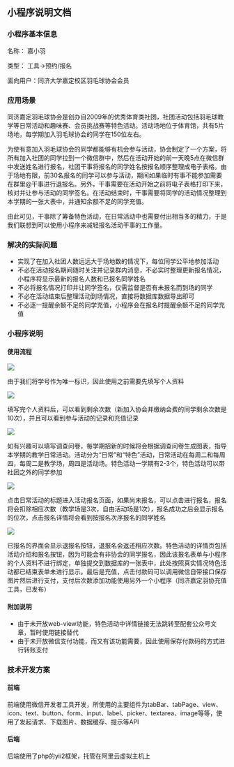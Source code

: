 ## 小程序说明文档

### 小程序基本信息

名称： 嘉小羽

类型： 工具->预约/报名

 面向用户：同济大学嘉定校区羽毛球协会会员

### 应用场景

同济嘉定羽毛球协会是创办自2009年的优秀体育类社团，社团活动包括羽毛球教学等日常活动和趣味赛、会员挑战赛等特色活动。活动场地位于体育馆，共有5片场地，每学期加入羽毛球协会的同学在150位左右。

为使有意加入羽毛球协会的同学都能够有机会参与活动，协会制定了一个方案，将所有加入社团的同学拉到一个微信群中，然后在活动开始的前一天晚5点在微信群中发送姓名进行报名，社团干事将报名的同学姓名按报名顺序整理成电子表格。由于场地有限，前30名报名的同学可以参与活动，期间如果临时有事不能参加需要在群里@干事进行退报名。另外，干事需要在活动开始之前将电子表格打印下来，核对并让参与活动的同学签名。在活动结束时，干事需要将同学的活动情况整理到本学期的一张大表中，并通知余额不足的同学充值。

由此可见，干事除了筹备特色活动，在日常活动中也需要付出相当多的精力，于是我们联想到可以使用小程序来减轻报名活动干事的工作量。

### 解决的实际问题

- 实现了在加入社团人数远远大于场地数的情况下，每位同学公平地参加活动
- 不必在活动报名期间随时关注并记录群内消息，不必实时整理更新报名情况，小程序将显示最新的报名人数和已报名同学姓名
- 不必将报名情况打印并让同学签名，仅需监督是否有未报名而到场的同学
- 不必在活动结束后整理活动到场情况，直接将数据库数据导出即可
- 不必逐一提醒余额不足的同学充值，小程序会在报名时提醒余额不足的同学充值

### 小程序说明

#### 使用流程

![](https://cl.ly/0y3U2D2j151m/download/series0.jpg)

由于我们将学号作为唯一标识，因此使用之前需要先填写个人资料

![](https://cl.ly/2o2Q010c0O03/download/series1.jpg)

填写完个人资料后，可以看到剩余次数（新加入协会并缴纳会费的同学剩余次数是10次），并且可以看到参与活动的记录和充值记录

![](https://cl.ly/3L2R1p1x1N0y/download/series2.jpg)

如有兴趣可以填写调查问卷，每学期招新的时候将会根据调查问卷生成图表，指导本学期的教学日常活动。活动分为“日常”和“特色”活动，日常活动在每周二和每周四，每周二是教学场，周四是活动场。特色活动一学期有2-3个，特色活动可以带社团之外的同学参加

![](https://cl.ly/1O3U180w1040/download/series3.jpg)

点击日常活动的标题进入活动报名页面，如果尚未报名，可以点击进行报名，报名将会扣除相应次数（教学场是3次，自由活动场是1次），报名成功之后会显示报名的位次，点击报名详情将会看到按报名次序报名的同学姓名

![](https://cl.ly/2X0J2n0d3v3x/download/series4.jpg)

已报名的界面会显示退报名按钮，退报名会返还相应次数。特色活动的详情页包括活动介绍和报名按钮，因为可能会有非协会的同学报名，因此该报名表单与小程序的个人资料不进行绑定，单独提交到数据库的一张表中，此处按照真实情况特色活动都已结束表单未进行显示。最后是充值，点击付款码可以调用微信自带接口保存图片然后进行支付，支付后次数添加功能使用另外一个小程序（同济嘉定羽协充值工具，已发布）

#### 附加说明

- 由于未开放web-view功能，特色活动中详情链接无法跳转至配套公众号文章，暂时使用链接替代
- 由于未开放微信支付功能，而又有该功能需要，因此使用保存付款码的方式进行转账支付

### 技术开发方案

#### 前端

前端使用微信开发者工具开发，所使用的主要组件为tabBar、tabPage、view、icon、text、button、form、input、label、picker、textarea、image等等，使用了发起请求、下载图片、数据缓存、提示等API

#### 后端

后端使用了php的yii2框架，托管在阿里云虚拟主机上


